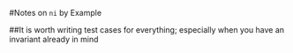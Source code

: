 #Notes on `ni` by Example


##It is worth writing test cases for everything; especially when you have an invariant already in mind